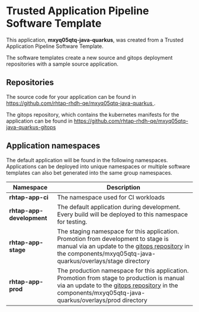 # Trusted Application Pipeline Software Template

This application, **mxyq05qtq-java-quarkus**, was created from a Trusted Application Pipeline Software Template.

The software templates create a new source and gitops deployment repositories with a sample source application. 

## Repositories

The source code for your application can be found in [https://github.com/rhtap-rhdh-qe/mxyq05qtq-java-quarkus ](https://github.com/rhtap-rhdh-qe/mxyq05qtq-java-quarkus ).
 
The gitops repository, which contains the kubernetes manifests for the application can be found in 
[https://github.com/rhtap-rhdh-qe/mxyq05qtq-java-quarkus-gitops ](https://github.com/rhtap-rhdh-qe/mxyq05qtq-java-quarkus-gitops ) 

## Application namespaces 

The default application will be found in the following namespaces. Applications can be deployed into unique namespaces or multiple software templates can also bet generated into the same group namespaces.  

|  Namespace   |  Description   |  
| -------- | -------- |
| **rhtap-app-ci** | The namespace used for CI workloads |
| **rhtap-app-development** | The default application during development. Every build will be deployed to this namespace for testing. |
| **rhtap-app-stage** | The staging namespace for this application. Promotion from development to stage is manual via an update to the [gitops repository](https://github.com/rhtap-rhdh-qe/mxyq05qtq-java-quarkus-gitops ) in the components/mxyq05qtq-java-quarkus/overlays/stage directory |
| **rhtap-app-prod** | The production namespace for this application. Promotion from stage to production is manual via an update to the [gitops repository](https://github.com/rhtap-rhdh-qe/mxyq05qtq-java-quarkus-gitops ) in the components/mxyq05qtq-java-quarkus/overlays/prod directory |